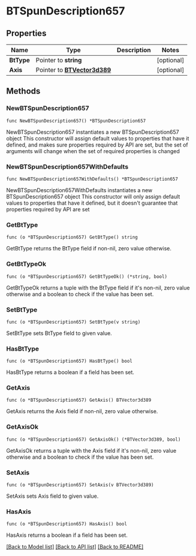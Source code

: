 # BTSpunDescription657

## Properties

Name | Type | Description | Notes
------------ | ------------- | ------------- | -------------
**BtType** | Pointer to **string** |  | [optional] 
**Axis** | Pointer to [**BTVector3d389**](BTVector3d389.md) |  | [optional] 

## Methods

### NewBTSpunDescription657

`func NewBTSpunDescription657() *BTSpunDescription657`

NewBTSpunDescription657 instantiates a new BTSpunDescription657 object
This constructor will assign default values to properties that have it defined,
and makes sure properties required by API are set, but the set of arguments
will change when the set of required properties is changed

### NewBTSpunDescription657WithDefaults

`func NewBTSpunDescription657WithDefaults() *BTSpunDescription657`

NewBTSpunDescription657WithDefaults instantiates a new BTSpunDescription657 object
This constructor will only assign default values to properties that have it defined,
but it doesn't guarantee that properties required by API are set

### GetBtType

`func (o *BTSpunDescription657) GetBtType() string`

GetBtType returns the BtType field if non-nil, zero value otherwise.

### GetBtTypeOk

`func (o *BTSpunDescription657) GetBtTypeOk() (*string, bool)`

GetBtTypeOk returns a tuple with the BtType field if it's non-nil, zero value otherwise
and a boolean to check if the value has been set.

### SetBtType

`func (o *BTSpunDescription657) SetBtType(v string)`

SetBtType sets BtType field to given value.

### HasBtType

`func (o *BTSpunDescription657) HasBtType() bool`

HasBtType returns a boolean if a field has been set.

### GetAxis

`func (o *BTSpunDescription657) GetAxis() BTVector3d389`

GetAxis returns the Axis field if non-nil, zero value otherwise.

### GetAxisOk

`func (o *BTSpunDescription657) GetAxisOk() (*BTVector3d389, bool)`

GetAxisOk returns a tuple with the Axis field if it's non-nil, zero value otherwise
and a boolean to check if the value has been set.

### SetAxis

`func (o *BTSpunDescription657) SetAxis(v BTVector3d389)`

SetAxis sets Axis field to given value.

### HasAxis

`func (o *BTSpunDescription657) HasAxis() bool`

HasAxis returns a boolean if a field has been set.


[[Back to Model list]](../README.md#documentation-for-models) [[Back to API list]](../README.md#documentation-for-api-endpoints) [[Back to README]](../README.md)


